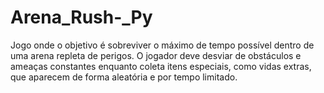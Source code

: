# Arena_Rush-_Py
Jogo onde o objetivo é sobreviver o máximo de tempo possível dentro de uma arena repleta de perigos. O jogador deve desviar de obstáculos e ameaças constantes enquanto coleta itens especiais, como vidas extras, que aparecem de forma aleatória e por tempo limitado.
